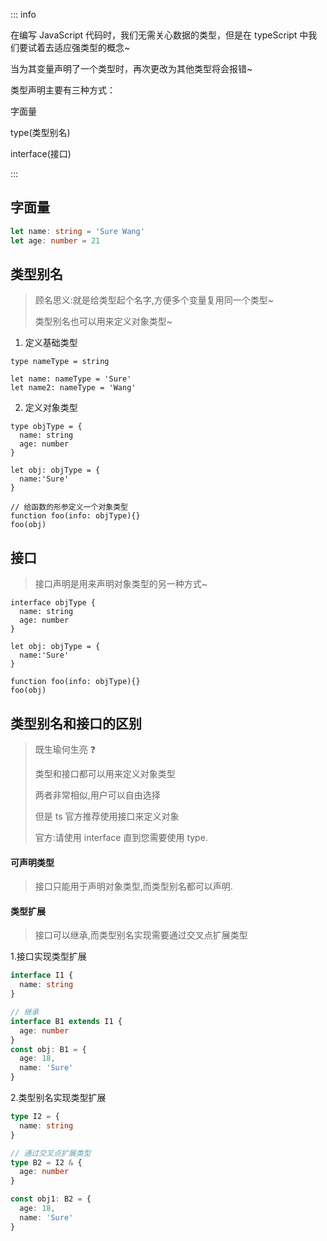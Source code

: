 ::: info

在编写 JavaScript 代码时，我们无需关心数据的类型，但是在 typeScript 中我们要试着去适应强类型的概念~

当为其变量声明了一个类型时，再次更改为其他类型将会报错~

类型声明主要有三种方式：

字面量

type(类型别名)

interface(接口)

:::

## 字面量

```ts
let name: string = 'Sure Wang'
let age: number = 21
```

## 类型别名

> 顾名思义:就是给类型起个名字,方便多个变量复用同一个类型~
>
> 类型别名也可以用来定义对象类型~

1. 定义基础类型

```ts{1}
type nameType = string

let name: nameType = 'Sure'
let name2: nameType = 'Wang'
```

2. 定义对象类型

```ts{1,2,3}
type objType = {
  name: string
  age: number
}

let obj: objType = {
  name:'Sure'
}

// 给函数的形参定义一个对象类型
function foo(info: objType){}
foo(obj)
```

## 接口

> 接口声明是用来声明对象类型的另一种方式~

```ts{1,2,3,4}
interface objType {
  name: string
  age: number
}

let obj: objType = {
  name:'Sure'
}

function foo(info: objType){}
foo(obj)
```

## 类型别名和接口的区别

> 既生瑜何生亮 ❓
>
> 类型和接口都可以用来定义对象类型
>
> 两者非常相似,用户可以自由选择
>
> 但是 ts 官方推荐使用接口来定义对象
>
> 官方:请使用 interface 直到您需要使用 type.

#### 可声明类型

> 接口只能用于声明对象类型,而类型别名都可以声明.

#### 类型扩展

> 接口可以继承,而类型别名实现需要通过交叉点扩展类型

1.接口实现类型扩展

```ts
interface I1 {
  name: string
}

// 继承
interface B1 extends I1 {
  age: number
}
const obj: B1 = {
  age: 18,
  name: 'Sure'
}
```

2.类型别名实现类型扩展

```ts
type I2 = {
  name: string
}

// 通过交叉点扩展类型
type B2 = I2 & {
  age: number
}

const obj1: B2 = {
  age: 18,
  name: 'Sure'
}
```
